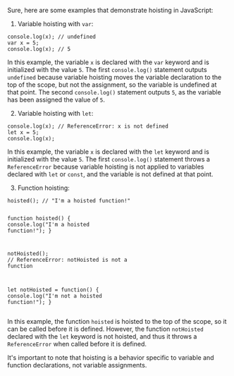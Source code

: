 <div class="markdown prose w-full break-words dark:prose-invert light"><p>Sure, here are some examples that demonstrate hoisting in JavaScript:</p><ol><li>Variable hoisting with <code>var</code>:</li></ol><pre><div class="bg-black mb-4 rounded-md"><div class="p-4 overflow-y-auto"><code class="!whitespace-pre-wrap hljs language-javascript"><span class="hljs-variable language_">console</span>.<span class="hljs-title function_">log</span>(x); <span class="hljs-comment">// undefined</span>
<span class="hljs-keyword">var</span> x = <span class="hljs-number">5</span>;
<span class="hljs-variable language_">console</span>.<span class="hljs-title function_">log</span>(x); <span class="hljs-comment">// 5</span>
</code></div></div></pre><p>In this example, the variable <code>x</code> is declared with the <code>var</code> keyword and is initialized with the value <code>5</code>. The first <code>console.log()</code> statement outputs <code>undefined</code> because variable hoisting moves the variable declaration to the top of the scope, but not the assignment, so the variable is undefined at that point. The second <code>console.log()</code> statement outputs <code>5</code>, as the variable has been assigned the value of <code>5</code>.</p><ol start="2"><li>Variable hoisting with <code>let</code>:</li></ol><pre><div class="bg-black mb-4 rounded-md"><div class="p-4 overflow-y-auto"><code class="!whitespace-pre-wrap hljs language-javascript"><span class="hljs-variable language_">console</span>.<span class="hljs-title function_">log</span>(x); <span class="hljs-comment">// ReferenceError: x is not defined</span>
<span class="hljs-keyword">let</span> x = <span class="hljs-number">5</span>;
<span class="hljs-variable language_">console</span>.<span class="hljs-title function_">log</span>(x);
</code></div></div></pre><p>In this example, the variable <code>x</code> is declared with the <code>let</code> keyword and is initialized with the value <code>5</code>. The first <code>console.log()</code> statement throws a <code>ReferenceError</code> because variable hoisting is not applied to variables declared with <code>let</code> or <code>const</code>, and the variable is not defined at that point.</p><ol start="3"><li>Function hoisting:</li></ol><pre><div class="bg-black mb-4 rounded-md"><div class="p-4 overflow-y-auto"><code class="!whitespace-pre-wrap hljs language-scss"><span class="hljs-built_in">hoisted</span>(); <span class="hljs-comment">// "I'm a hoisted function!"</span>

function <span class="hljs-built_in">hoisted</span>() {
  console<span class="hljs-selector-class">.log</span>("I'm a hoisted function!");
}

<span class="hljs-built_in">notHoisted</span>(); <span class="hljs-comment">// ReferenceError: notHoisted is not a function</span>

let notHoisted = <span class="hljs-built_in">function</span>() {
  console<span class="hljs-selector-class">.log</span>("I'm not a hoisted function!");
}
</code></div></div></pre><p>In this example, the function <code>hoisted</code> is hoisted to the top of the scope, so it can be called before it is defined. However, the function <code>notHoisted</code> declared with the <code>let</code> keyword is not hoisted, and thus it throws a <code>ReferenceError</code> when called before it is defined.</p><p>It's important to note that hoisting is a behavior specific to variable and function declarations, not variable assignments.</p></div>